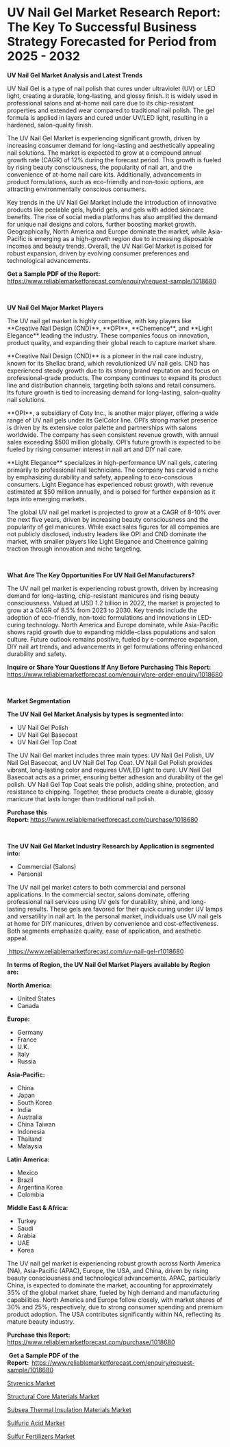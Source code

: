 <p><h1>UV Nail Gel Market Research Report: The Key To Successful Business Strategy Forecasted for Period from 2025 - 2032</h1></p><p><strong>UV Nail Gel Market Analysis and Latest Trends</strong></p>
<p><p>UV Nail Gel is a type of nail polish that cures under ultraviolet (UV) or LED light, creating a durable, long-lasting, and glossy finish. It is widely used in professional salons and at-home nail care due to its chip-resistant properties and extended wear compared to traditional nail polish. The gel formula is applied in layers and cured under UV/LED light, resulting in a hardened, salon-quality finish.</p><p>The UV Nail Gel Market is experiencing significant growth, driven by increasing consumer demand for long-lasting and aesthetically appealing nail solutions. The market is expected to grow at a compound annual growth rate (CAGR) of 12% during the forecast period. This growth is fueled by rising beauty consciousness, the popularity of nail art, and the convenience of at-home nail care kits. Additionally, advancements in product formulations, such as eco-friendly and non-toxic options, are attracting environmentally conscious consumers.</p><p>Key trends in the UV Nail Gel Market include the introduction of innovative products like peelable gels, hybrid gels, and gels with added skincare benefits. The rise of social media platforms has also amplified the demand for unique nail designs and colors, further boosting market growth. Geographically, North America and Europe dominate the market, while Asia-Pacific is emerging as a high-growth region due to increasing disposable incomes and beauty trends. Overall, the UV Nail Gel Market is poised for robust expansion, driven by evolving consumer preferences and technological advancements.</p></p>
<p><strong>Get a Sample PDF of the Report:&nbsp;</strong> <a href="https://www.reliablemarketforecast.com/enquiry/request-sample/1018680?utm_campaign=1097&utm_medium=2&utm_source=Github&utm_content=ia&utm_term=25012025&utm_id=uv-nail-gel">https://www.reliablemarketforecast.com/enquiry/request-sample/1018680</a></p>
<p>&nbsp;</p>
<p><strong>UV Nail Gel Major Market Players</strong></p>
<p><p>The UV nail gel market is highly competitive, with key players like **Creative Nail Design (CND)**, **OPI**, **Chemence**, and **Light Elegance** leading the industry. These companies focus on innovation, product quality, and expanding their global reach to capture market share.</p><p>**Creative Nail Design (CND)** is a pioneer in the nail care industry, known for its Shellac brand, which revolutionized UV nail gels. CND has experienced steady growth due to its strong brand reputation and focus on professional-grade products. The company continues to expand its product line and distribution channels, targeting both salons and retail consumers. Its future growth is tied to increasing demand for long-lasting, salon-quality nail solutions.</p><p>**OPI**, a subsidiary of Coty Inc., is another major player, offering a wide range of UV nail gels under its GelColor line. OPI’s strong market presence is driven by its extensive color palette and partnerships with salons worldwide. The company has seen consistent revenue growth, with annual sales exceeding $500 million globally. OPI’s future growth is expected to be fueled by rising consumer interest in nail art and DIY nail care.</p><p>**Light Elegance** specializes in high-performance UV nail gels, catering primarily to professional nail technicians. The company has carved a niche by emphasizing durability and safety, appealing to eco-conscious consumers. Light Elegance has experienced robust growth, with revenue estimated at $50 million annually, and is poised for further expansion as it taps into emerging markets.</p><p>The global UV nail gel market is projected to grow at a CAGR of 8-10% over the next five years, driven by increasing beauty consciousness and the popularity of gel manicures. While exact sales figures for all companies are not publicly disclosed, industry leaders like OPI and CND dominate the market, with smaller players like Light Elegance and Chemence gaining traction through innovation and niche targeting.</p></p>
<p>&nbsp;</p>
<p><strong>What Are The Key Opportunities For UV Nail Gel Manufacturers?</strong></p>
<p><p>The UV nail gel market is experiencing robust growth, driven by increasing demand for long-lasting, chip-resistant manicures and rising beauty consciousness. Valued at USD 1.2 billion in 2022, the market is projected to grow at a CAGR of 8.5% from 2023 to 2030. Key trends include the adoption of eco-friendly, non-toxic formulations and innovations in LED-curing technology. North America and Europe dominate, while Asia-Pacific shows rapid growth due to expanding middle-class populations and salon culture. Future outlook remains positive, fueled by e-commerce expansion, DIY nail art trends, and advancements in gel formulations offering enhanced durability and safety.</p></p>
<p><strong>Inquire or Share Your Questions If Any Before Purchasing This Report:</strong> <a href="https://www.reliablemarketforecast.com/enquiry/pre-order-enquiry/1018680?utm_campaign=1097&utm_medium=2&utm_source=Github&utm_content=ia&utm_term=25012025&utm_id=uv-nail-gel">https://www.reliablemarketforecast.com/enquiry/pre-order-enquiry/1018680</a></p>
<p>&nbsp;</p>
<p><strong>Market Segmentation</strong></p>
<p><strong>The UV Nail Gel Market Analysis by types is segmented into:</strong></p>
<p><ul><li>UV Nail Gel Polish</li><li>UV Nail Gel Basecoat</li><li>UV Nail Gel Top Coat</li></ul></p>
<p><p>The UV Nail Gel market includes three main types: UV Nail Gel Polish, UV Nail Gel Basecoat, and UV Nail Gel Top Coat. UV Nail Gel Polish provides vibrant, long-lasting color and requires UV/LED light to cure. UV Nail Gel Basecoat acts as a primer, ensuring better adhesion and durability of the gel polish. UV Nail Gel Top Coat seals the polish, adding shine, protection, and resistance to chipping. Together, these products create a durable, glossy manicure that lasts longer than traditional nail polish.</p></p>
<p><strong>Purchase this Report:&nbsp;</strong><a href="https://www.reliablemarketforecast.com/purchase/1018680?utm_campaign=1097&utm_medium=2&utm_source=Github&utm_content=ia&utm_term=25012025&utm_id=uv-nail-gel">https://www.reliablemarketforecast.com/purchase/1018680</a></p>
<p>&nbsp;</p>
<p><strong>The UV Nail Gel Market Industry Research by Application is segmented into:</strong></p>
<p><ul><li>Commercial (Salons)</li><li>Personal</li></ul></p>
<p><p>The UV nail gel market caters to both commercial and personal applications. In the commercial sector, salons dominate, offering professional nail services using UV gels for durability, shine, and long-lasting results. These gels are favored for their quick curing under UV lamps and versatility in nail art. In the personal market, individuals use UV nail gels at home for DIY manicures, driven by convenience and cost-effectiveness. Both segments emphasize quality, ease of application, and aesthetic appeal.</p></p>
<p><a href="https://www.reliablemarketforecast.com/uv-nail-gel-r1018680?utm_campaign=1097&utm_medium=2&utm_source=Github&utm_content=ia&utm_term=25012025&utm_id=uv-nail-gel">&nbsp;https://www.reliablemarketforecast.com/uv-nail-gel-r1018680</a></p>
<p><strong>In terms of Region, the UV Nail Gel Market Players available by Region are:</strong></p>
<p>
    <p> <strong> North America: </strong>
        <ul>
            <li>United States</li>
            <li>Canada</li>
        </ul>
        </p> 
    <p> <strong> Europe: </strong>
        <ul>
            <li>Germany</li>
            <li>France</li>
            <li>U.K.</li>
            <li>Italy</li>
            <li>Russia</li>
        </ul>
        </p> 
    <p> <strong> Asia-Pacific: </strong>
        <ul>
            <li>China</li>
            <li>Japan</li>
            <li>South Korea</li>
            <li>India</li>
            <li>Australia</li>
            <li>China Taiwan</li>
            <li>Indonesia</li>
            <li>Thailand</li>
            <li>Malaysia</li>
        </ul>
        </p> 
    <p> <strong> Latin America: </strong>
        <ul>
            <li>Mexico</li>
            <li>Brazil</li>
            <li>Argentina Korea</li>
            <li>Colombia</li>
        </ul>
        </p> 
    <p> <strong> Middle East & Africa: </strong>
        <ul>
            <li>Turkey</li>
            <li>Saudi</li>
            <li>Arabia</li>
            <li>UAE</li>
            <li>Korea</li>
        </ul>
    </p>
    </p>
<p><p>The UV nail gel market is experiencing robust growth across North America (NA), Asia-Pacific (APAC), Europe, the USA, and China, driven by rising beauty consciousness and technological advancements. APAC, particularly China, is expected to dominate the market, accounting for approximately 35% of the global market share, fueled by high demand and manufacturing capabilities. North America and Europe follow closely, with market shares of 30% and 25%, respectively, due to strong consumer spending and premium product adoption. The USA contributes significantly within NA, reflecting its mature beauty industry.</p></p>
<p><strong>Purchase this Report: </strong><a href="https://www.reliablemarketforecast.com/purchase/1018680?utm_campaign=1097&utm_medium=2&utm_source=Github&utm_content=ia&utm_term=25012025&utm_id=uv-nail-gel">https://www.reliablemarketforecast.com/purchase/1018680</a></p>
<p>&nbsp;<strong>Get a Sample PDF of the Report:&nbsp;&nbsp;</strong><a href="https://www.reliablemarketforecast.com/enquiry/request-sample/1018680?utm_campaign=1097&utm_medium=2&utm_source=Github&utm_content=ia&utm_term=25012025&utm_id=uv-nail-gel">https://www.reliablemarketforecast.com/enquiry/request-sample/1018680</a></p>
<p><strong></strong></p>
<p><p><a href="https://github.com/hedbomkrahe/Market-Research-Report-List-1/blob/main/styrenics-market.md?utm_campaign=1097&utm_medium=2&utm_source=Github&utm_content=ia&utm_term=25012025&utm_id=uv-nail-gel">Styrenics Market</a></p><p><a href="https://github.com/lateshab69/Market-Research-Report-List-1/blob/main/structural-core-materials-market.md?utm_campaign=1097&utm_medium=2&utm_source=Github&utm_content=ia&utm_term=25012025&utm_id=uv-nail-gel">Structural Core Materials Market</a></p><p><a href="https://github.com/nkbaroga/Market-Research-Report-List-1/blob/main/subsea-thermal-insulation-materials-market.md?utm_campaign=1097&utm_medium=2&utm_source=Github&utm_content=ia&utm_term=25012025&utm_id=uv-nail-gel">Subsea Thermal Insulation Materials Market</a></p><p><a href="https://github.com/sponsumelo/Market-Research-Report-List-1/blob/main/sulfuric-acid-market.md?utm_campaign=1097&utm_medium=2&utm_source=Github&utm_content=ia&utm_term=25012025&utm_id=uv-nail-gel">Sulfuric Acid Market</a></p><p><a href="https://github.com/elvutedipela/Market-Research-Report-List-1/blob/main/sulfur-fertilizers-market.md?utm_campaign=1097&utm_medium=2&utm_source=Github&utm_content=ia&utm_term=25012025&utm_id=uv-nail-gel">Sulfur Fertilizers Market</a></p></p>